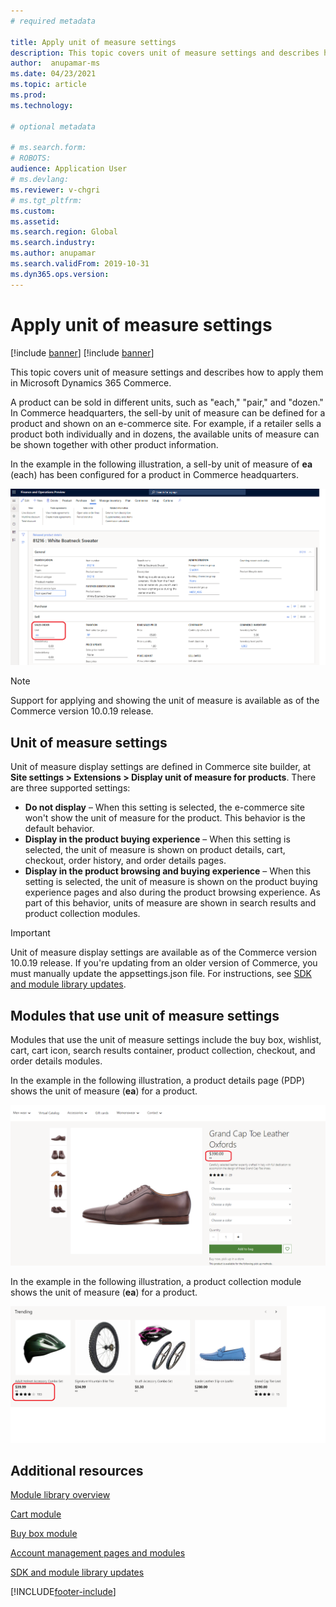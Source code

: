 ```yaml
---
# required metadata

title: Apply unit of measure settings
description: This topic covers unit of measure settings and describes how to apply them in Microsoft Dynamics 365 Commerce.
author:  anupamar-ms
ms.date: 04/23/2021
ms.topic: article
ms.prod: 
ms.technology: 

# optional metadata

# ms.search.form: 
# ROBOTS: 
audience: Application User
# ms.devlang: 
ms.reviewer: v-chgri
# ms.tgt_pltfrm: 
ms.custom: 
ms.assetid: 
ms.search.region: Global
ms.search.industry: 
ms.author: anupamar
ms.search.validFrom: 2019-10-31
ms.dyn365.ops.version: 
---
```


# Apply unit of measure settings

[!include [banner](includes/banner.md)]
[!include [banner](includes/preview-banner.md)]

This topic covers unit of measure settings and describes how to apply them in Microsoft Dynamics 365 Commerce.

A product can be sold in different units, such as "each," "pair," and "dozen." In Commerce headquarters, the sell-by unit of measure can be defined for a product and shown on an e-commerce site. For example, if a retailer sells a product both individually and in dozens, the available units of measure can be shown together with other product information.

In the example in the following illustration, a sell-by unit of measure of **ea** (each) has been configured for a product in Commerce headquarters.

![Example of a product that is configured with a unit of measure in Commerce headquarters](./media/Productunit-headquarters.PNG)

> [!NOTE]
> Support for applying and showing the unit of measure is available as of the Commerce version 10.0.19 release.

## Unit of measure settings

Unit of measure display settings are defined in Commerce site builder, at **Site settings \> Extensions \> Display unit of measure for products**. There are three supported settings:

- **Do not display** – When this setting is selected, the e-commerce site won't show the unit of measure for the product. This behavior is the default behavior.
- **Display in the product buying experience** – When this setting is selected, the unit of measure is shown on product details, cart, checkout, order history, and order details pages.
- **Display in the product browsing and buying experience** – When this setting is selected, the unit of measure is shown on the product buying experience pages and also during the product browsing experience. As part of this behavior, units of measure are shown in search results and product collection modules.

> [!IMPORTANT]
> Unit of measure display settings are available as of the Commerce version 10.0.19 release. If you're updating from an older version of Commerce, you must manually update the appsettings.json file. For instructions, see [SDK and module library updates](e-commerce-extensibility/sdk-updates.md#update-the-appsettingsjson-file).

## Modules that use unit of measure settings

Modules that use the unit of measure settings include the buy box, wishlist, cart, cart icon, search results container, product collection, checkout, and order details modules.

In the example in the following illustration, a product details page (PDP) shows the unit of measure (**ea**) for a product.

![Example of a PDP that shows the unit of measure](./media/Productunit-PDP.png)

In the example in the following illustration, a product collection module shows the unit of measure (**ea**) for a product.

![Example of a product collection module that shows the unit of measure](./media/Productunit-productcollection.png)

## Additional resources

[Module library overview](starter-kit-overview.md)

[Cart module](add-cart-module.md)

[Buy box module](add-buy-box.md)

[Account management pages and modules](account-management.md)

[SDK and module library updates](e-commerce-extensibility/sdk-updates.md)

[!INCLUDE[footer-include](../includes/footer-banner.md)]
